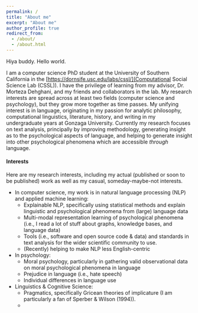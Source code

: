 ```yaml
---
permalink: /
title: "About me"
excerpt: "About me"
author_profile: true
redirect_from: 
  - /about/
  - /about.html
---
```


Hiya buddy.
Hello world.

I am a computer science PhD student at the University of Southern California in the [https://dornsife.usc.edu/labs/cssl/](Computational Social Science Lab (CSSL)). I have the privilege of learning from my advisor, Dr. Morteza Dehghani, and my friends and collaborators in the lab. My research interests are spread across at least two fields (computer science and psychology), but they grow more together as time passes. My unifying interest is in language, originating in my passion for analytic philosophy, computational linguistics, literature, history, and writing in my undergraduate years at Gonzaga University. Currently my research focuses on text analysis, principally by improving methodology, generating insight as to the psychological aspects of language, and helping to generate insight into other psychological phenomena which are accessible _through_ language. 

#### Interests

Here are my research interests, including my actual (published or soon to be published) work as well as my casual, someday-maybe-not interests.

* In computer science, my work is in natural language processing (NLP) and applied machine learning: 
    * Explainable NLP, specifically using statistical methods and explain linguistic and psychological phenomena from (large) language data
    * Multi-modal representation learning of psychological phenomena (i.e., I read a lot of stuff about graphs, knowledge bases, and language data)
    * Tools (i.e., software and open source code & data) and standards in text analysis for the wider scientific community to use.
    * (Recently) helping to make NLP less English-centric
* In psychology: 
    * Moral psychology, particularly in gathering valid observational data on moral psychological phenomena in language
    * Prejudice in language (i.e., hate speech)
    * Individual differences in language use
* Linguistics & Cognitive Science:
    * Pragmatics, specifically Gricean theories of implicature (I am particularly a fan of Sperber & Wilson (1994)). 
    * 
